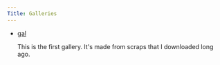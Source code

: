 ```yaml
---     
Title: Galleries
---
```


- [gal](/rendered-gallery/gal)
   
   This is the first gallery. It's made from scraps that I downloaded long ago.
